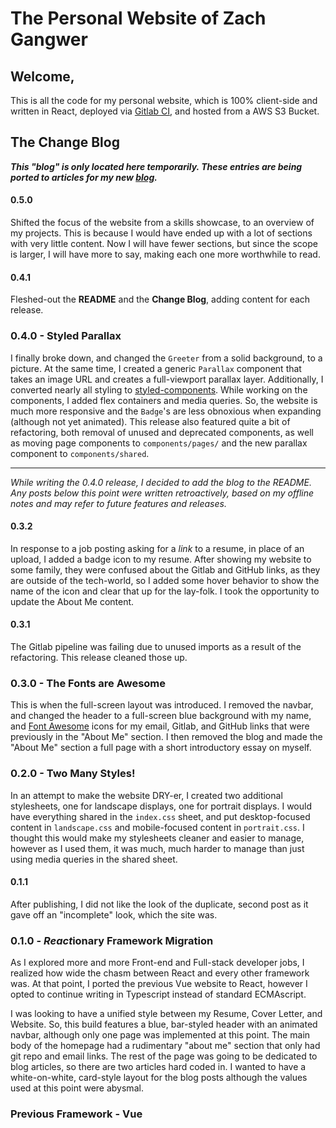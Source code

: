 # The Personal Website of Zach Gangwer

## Welcome,

This is all the code for my personal website, which is 100% client-side and written in React, deployed via [Gitlab CI](https://docs.gitlab.com/ce/ci/), and hosted from a AWS S3 Bucket.

## The Change Blog

**_This "blog" is only located here temporarily. These entries are being ported to articles for my new [blog](https://blog.gangwerz.xyz)._**

#### 0.5.0

Shifted the focus of the website from a skills showcase, to an overview of my projects. This is because I would have ended up with a lot of sections with very little content. Now I will have fewer sections, but since the scope is larger, I will have more to say, making each one more worthwhile to read.

#### 0.4.1

Fleshed-out the **README** and the **Change Blog**, adding content for each release.

### 0.4.0 - Styled Parallax

I finally broke down, and changed the `Greeter` from a solid background, to a picture. At the same time, I created a generic `Parallax` component that takes an image URL and creates a full-viewport parallax layer. Additionally, I converted nearly all styling to [styled-components](https://styled-components.com/). While working on the components, I added flex containers and media queries. So, the website is much more responsive and the `Badge`'s are less obnoxious when expanding (although not yet animated). This release also featured quite a bit of refactoring, both removal of unused and deprecated components, as well as moving page components to `components/pages/` and the new parallax component to `components/shared`.

---

_While writing the 0.4.0 release, I decided to add the blog to the README. Any posts below this point were written retroactively, based on my offline notes and may refer to future features and releases._

#### 0.3.2

In response to a job posting asking for a _link_ to a resume, in place of an upload, I added a badge icon to my resume. After showing my website to some family, they were confused about the Gitlab and GitHub links, as they are outside of the tech-world, so I added some hover behavior to show the name of the icon and clear that up for the lay-folk. I took the opportunity to update the About Me content.

#### 0.3.1

The Gitlab pipeline was failing due to unused imports as a result of the refactoring. This release cleaned those up.

### 0.3.0 - The Fonts are Awesome

This is when the full-screen layout was introduced. I removed the navbar, and changed the header to a full-screen blue background with my name, and [Font Awesome](https://fontawesome.com/) icons for my email, Gitlab, and GitHub links that were previously in the "About Me" section. I then removed the blog and made the "About Me" section a full page with a short introductory essay on myself.

### 0.2.0 - Two Many Styles!

In an attempt to make the website DRY-er, I created two additional stylesheets, one for landscape displays, one for portrait displays. I would have everything shared in the `index.css` sheet, and put desktop-focused content in `landscape.css` and mobile-focused content in `portrait.css`. I thought this would make my stylesheets cleaner and easier to manage, however as I used them, it was much, much harder to manage than just using media queries in the shared sheet.

#### 0.1.1

After publishing, I did not like the look of the duplicate, second post as it gave off an "incomplete" look, which the site was.

### 0.1.0 - *React*ionary Framework Migration

As I explored more and more Front-end and Full-stack developer jobs, I realized how wide the chasm between React and every other framework was. At that point, I ported the previous Vue website to React, however I opted to continue writing in Typescript instead of standard ECMAscript.

I was looking to have a unified style between my Resume, Cover Letter, and Website. So, this build features a blue, bar-styled header with an animated navbar, although only one page was implemented at this point. The main body of the homepage had a rudimentary "about me" section that only had git repo and email links. The rest of the page was going to be dedicated to blog articles, so there are two articles hard coded in. I wanted to have a white-on-white, card-style layout for the blog posts although the values used at this point were abysmal.

### Previous Framework - Vue
